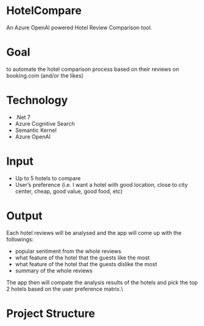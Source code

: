 # HotelCompare
An Azure OpenAI powered Hotel Review Comparison tool.

# Goal
to automate the hotel comparison process based on their reviews on booking.com (and/or the likes)

# Technology 
- .Net 7
- Azure Cognitive Search
- Semantic Kernel
- Azure OpenAI

# Input
- Up to 5 hotels to compare
- User’s preference (i.e. I want a hotel with good location, close to city center, cheap, good value, good food, etc)

# Output 
Each hotel reviews will be analysed and the app will come up with the followings:
- popular sentiment from the whole reviews
- what feature of the hotel that the guests like the most
- what feature of the hotel that the guests dislike the most
- summary of the whole reviews

The app then will compate the analysis results of the hotels and pick the top 2 hotels based on the user preference matrix.\

# Project Structure
